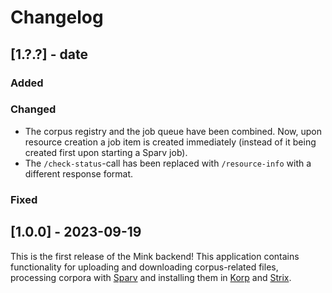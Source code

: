 # Changelog

## [1.?.?] - date

### Added

### Changed

- The corpus registry and the job queue have been combined. Now, upon resource creation a job item is created immediately
  (instead of it being created first upon starting a Sparv job).
- The `/check-status`-call has been replaced with `/resource-info` with a different response format.


### Fixed



## [1.0.0] - 2023-09-19

This is the first release of the Mink backend! This application contains functionality for uploading and downloading
corpus-related files, processing corpora with [Sparv](https://spraakbanken.gu.se/sparv/) and installing them in
[Korp](https://spraakbanken.gu.se/korp) and [Strix](https://spraakbanken.gu.se/strix).
